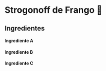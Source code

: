 
# Strogonoff de Frango :chicken:

## Ingredientes

#### Ingrediente A

#### Ingrediente B

#### Ingrediente C



